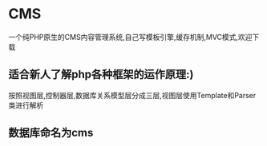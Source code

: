 # CMS
一个纯PHP原生的CMS内容管理系统,自己写模板引擎,缓存机制,MVC模式,欢迎下载
## 适合新人了解php各种框架的运作原理:)
按照视图层,控制器层,数据库关系模型层分成三层,视图层使用Template和Parser类进行解析
## 数据库命名为cms
